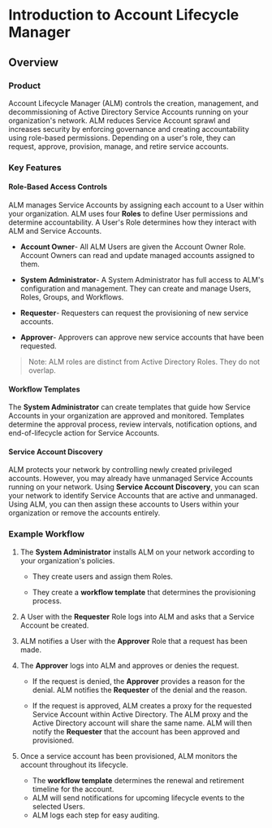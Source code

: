 ﻿[title]: # (ALM Technicals Collection)
[tags]: # (Account Lifecycle Manager,ALM,Active Directory,)
[priority]: # (1)

# Introduction to Account Lifecycle Manager

## Overview

### Product

Account Lifecycle Manager (ALM) controls the creation, management, and decommissioning of Active Directory Service Accounts running on your organization's network. ALM reduces Service Account sprawl and increases security by enforcing governance and creating accountability using role-based permissions. Depending on a user's role, they can request, approve, provision, manage, and retire service accounts.

### Key Features

#### Role-Based Access Controls

ALM manages Service Accounts by assigning each account to a User within your organization. ALM uses four **Roles** to define User permissions and determine accountability. A User's Role determines how they interact with ALM and Service Accounts.

* **Account Owner**- All ALM Users are given the Account Owner Role. Account Owners can read and update managed accounts assigned to them.

* **System Administrator**- A System Administrator has full access to ALM's configuration and management. They can create and manage Users, Roles, Groups, and Workflows.

* **Requester**- Requesters can request the provisioning of new service accounts.

* **Approver**- Approvers can approve new service accounts that have been requested.

> Note: ALM roles are distinct from Active Directory Roles. They do not overlap.

#### Workflow Templates

The **System Administrator** can create templates that guide how Service Accounts in your organization are approved and monitored. Templates determine the approval process, review intervals, notification options, and end-of-lifecycle action for Service Accounts.

#### Service Account Discovery 

ALM protects your network by controlling newly created privileged accounts. However, you may already have unmanaged Service Accounts running on your network. Using **Service Account Discovery**, you can scan your network to identify Service Accounts that are active and unmanaged. Using ALM, you can then assign these accounts to Users within your organization or remove the accounts entirely.

### Example Workflow

1. The **System Administrator** installs ALM on your network according to your organization's policies.

    * They create users and assign them Roles.

    * They create a **workflow template** that determines the provisioning process.

2. A User with the **Requester** Role logs into ALM and asks that a Service Account be created.

3. ALM notifies a User with the **Approver** Role that a request has been made.

4. The **Approver** logs into ALM and approves or denies the request.

    * If the request is denied, the **Approver** provides a reason for the denial. ALM notifies the **Requester** of the denial and the reason.

    * If the request is approved, ALM creates a proxy for the requested Service Account within Active Directory. The ALM proxy and the Active Directory account will share the same name. ALM will then notify the **Requester** that the account has been approved and provisioned.

5. Once a service account has been provisioned, ALM monitors the account throughout its lifecycle.
    * The **workflow template** determines the renewal and retirement timeline for the account.
    * ALM will send notifications for upcoming lifecycle events to the selected Users.
    * ALM logs each step for easy auditing.
